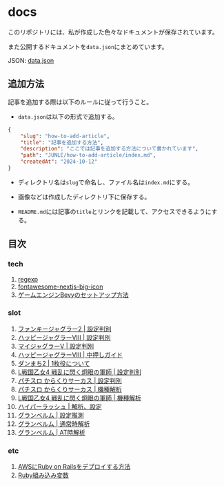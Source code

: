 # docs

このリポジトリには、私が作成した色々なドキュメントが保存されています。

また公開するドキュメントを`data.json`にまとめています。

JSON: [data.json](data.json)

## 追加方法

記事を追加する際は以下のルールに従って行うこと。

- `data.json`は以下の形式で追加する。

```json
{
    "slug": "how-to-add-article",
    "title": "記事を追加する方法",
    "description": "ここでは記事を追加する方法について書かれています",
    "path": "JUNLE/how-to-add-article/index.md",
    "createdAt": "2024-10-12"
}
```

- ディレクトリ名は`slug`で命名し、ファイル名は`index.md`にする。

- 画像などは作成したディレクトリ下に保存する。

- `README.md`には記事の`title`とリンクを記載して、アクセスできるようにする。

## 目次

### tech

1. [regexp](tech/regexp/index.md)
2. [fontawesome-nextjs-big-icon](tech/fontawesome-nextjs-big-icon/index.md)
3. [ゲームエンジンBevyのセットアップ方法](tech/bevy-setup/index.md)

### slot

1.  [ファンキージャグラー2 | 設定判別](slot/fanky-jaggler2/index.md)
2.  [ハッピージャグラーVⅢ | 設定判別](slot/happy-jaggler-v3/index.md)
3.  [マイジャグラーV | 設定判別](slot/my-jaggler-v/index.md)
4.  [ハッピージャグラーVⅢ | 中押しガイド](slot/happy-nakaoshi/index.md)
5.  [ダンまち2 | 1枚役について](slot/danmachi2-1maiyaku/index.md)
6.  [L戦国乙女4 戦乱に閃く炯眼の軍師 | 設定判別](slot/sengokuotome4-settei/index.md)
7.  [パチスロ からくりサーカス | 設定判別](slot/karakuri-settei/index.md)
8.  [パチスロ からくりサーカス | 機種解析](slot/karakuri-kaiseki/index.md)
9.  [L戦国乙女4 戦乱に閃く炯眼の軍師 | 機種解析](slot/sengokuotome4-kaiseki/index.md)
10. [ハイパーラッシュ | 解析、設定](slot/hyper-rush/index.md)
11. [グランベルム | 設定推測](slot/granbelm-settei/index.md)
12. [グランベルム | 通常時解析](slot/granbelm-tuujou/index.md)
13. [グランベルム | AT時解析](slot/granbelm-at/index.md)

### etc

1. [AWSにRuby on Railsをデプロイする方法](etc/deploy-rails-to-aws/index.md)
2. [Ruby組み込み変数](etc/ruby-variables/index.md)
